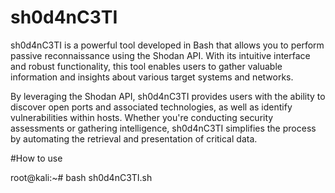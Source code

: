 # sh0d4nC3TI
sh0d4nC3TI is a powerful tool developed in Bash that allows you to perform passive reconnaissance using the Shodan API. With its intuitive interface and robust functionality, this tool enables users to gather valuable information and insights about various target systems and networks.

By leveraging the Shodan API, sh0d4nC3TI provides users with the ability to discover open ports and associated technologies, as well as identify vulnerabilities within hosts. Whether you're conducting security assessments or gathering intelligence, sh0d4nC3TI simplifies the process by automating the retrieval and presentation of critical data.

#How to use

root@kali:~# bash sh0d4nC3TI.sh
